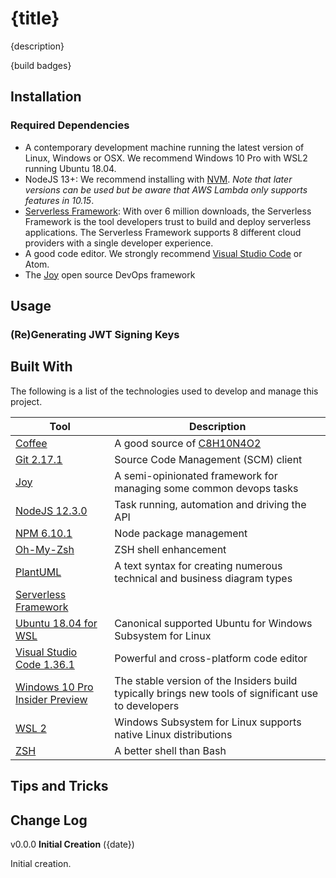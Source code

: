 # {title}

{description}

{build badges}

## Installation

### Required Dependencies

- A contemporary development machine running the latest version of Linux, Windows or OSX. We recommend Windows 10 Pro with WSL2 running Ubuntu 18.04.
- NodeJS 13+: We recommend installing with [NVM](https://github.com/nvm-sh/nvm). _Note that later versions can be used but be aware that AWS Lambda only supports features in 10.15_.
- [Serverless Framework](https://serverless.com/): With over 6 million downloads, the Serverless Framework is the tool developers trust to build and deploy serverless applications. The Serverless Framework supports 8 different cloud providers with a single developer experience.
- A good code editor. We strongly recommend [Visual Studio Code](https://code.visualstudio.com/) or Atom.
- The [Joy](https://github.com/tforster/joy) open source DevOps framework

## Usage

### (Re)Generating JWT Signing Keys

## Built With

The following is a list of the technologies used to develop and manage this project.

| Tool                                                                                                              | Description                                                                                          |
| ----------------------------------------------------------------------------------------------------------------- | ---------------------------------------------------------------------------------------------------- |
| [Coffee](https://en.wikipedia.org/wiki/Coffee)                                                                    | A good source of [C8H10N4O2](https://pubchem.ncbi.nlm.nih.gov/compound/caffeine)                     |
| [Git 2.17.1](https://git-scm.com/)                                                                                | Source Code Management (SCM) client                                                                  |
| [Joy](https://github.com/tforster/joy)                                                                            | A semi-opinionated framework for managing some common devops tasks                                   |
| [NodeJS 12.3.0](https://nodejs.org/en/)                                                                           | Task running, automation and driving the API                                                         |
| [NPM 6.10.1](https://www.npmjs.com/package/npm)                                                                   | Node package management                                                                              |
| [Oh-My-Zsh](https://github.com/robbyrussell/oh-my-zsh)                                                            | ZSH shell enhancement                                                                                |
| [PlantUML](http://plantuml.com/)                                                                                  | A text syntax for creating numerous technical and business diagram types                             |
| [Serverless Framework](https://serverless.com)                                                                    |                                                                                                      |
| [Ubuntu 18.04 for WSL](https://www.microsoft.com/en-ca/p/ubuntu/9nblggh4msv6?activetab=pivot:overviewtab)         | Canonical supported Ubuntu for Windows Subsystem for Linux                                           |
| [Visual Studio Code 1.36.1](https://code.visualstudio.com/)                                                       | Powerful and cross-platform code editor                                                              |
| [Windows 10 Pro Insider Preview](https://www.microsoft.com/en-us/software-download/windowsinsiderpreviewadvanced) | The stable version of the Insiders build typically brings new tools of significant use to developers |
| [WSL 2](https://docs.microsoft.com/en-us/windows/wsl/install-win10)                                               | Windows Subsystem for Linux supports native Linux distributions                                      |
| [ZSH](https://www.zsh.org/)                                                                                       | A better shell than Bash                                                                             |

## Tips and Tricks

## Change Log

v0.0.0 **Initial Creation** ({date})

Initial creation.
